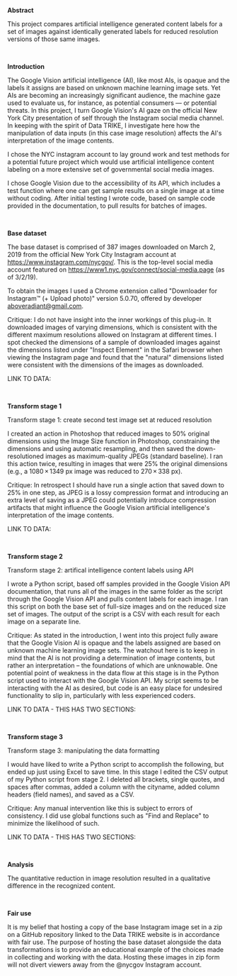 ****Abstract****

This project compares artificial intelligence generated content labels for a set of images against identically generated labels for reduced resolution versions of those same images.


<br>

****Introduction****

The Google Vision artificial intelligence (AI), like most AIs, is opaque and the labels it assigns are based on unknown machine learning image sets. Yet AIs are becoming an increasingly significant audience, the machine gaze used to evaluate us, for instance, as potential consumers — or potential threats. In this project, I turn Google Vision's AI gaze on the official New York City presentation of self through the Instagram social media channel. In keeping with the spirit of Data TRIKE, I investigate here how the manipulation of data inputs (in this case image resolution) affects the AI's interpretation of the image contents.

I chose the NYC instagram account to lay ground work and test methods for a potential future project which would use artificial intelligence content labeling on a more extensive set of governmental social media images.

I chose Google Vision due to the accessibility of its API, which includes a test function where one can get sample results on a single image at a time without coding. After initial testing I wrote code, based on sample code provided in the documentation, to pull results for batches of images.


<br>

****Base dataset****

The base dataset is comprised of 387 images downloaded on March 2, 2019 from the official New York City Instagram account at https://www.instagram.com/nycgov/. This is the top-level social media account featured on https://www1.nyc.gov/connect/social-media.page (as of 3/2/19).

To obtain the images I used a Chrome extension called "Downloader for Instagram™ (+ Upload photo)" version 5.0.70, offered by developer aboveradiant@gmail.com. 

Critique: I do not have insight into the inner workings of this plug-in. It downloaded images of varying dimensions, which is consistent with the different maximum resolutions allowed on Instagram at different times. I spot checked the dimensions of a sample of downloaded images against the dimensions listed under "Inspect Element" in the Safari browser when viewing the Instagram page and found that the "natural" dimensions listed were consistent with the dimensions of the images as downloaded.

LINK TO DATA:


<br>

****Transform stage 1****

Transform stage 1: create second test image set at reduced resolution

I created an action in Photoshop that reduced images to 50% original dimensions using the Image Size function in Photoshop, constraining the dimensions and using automatic resampling, and then saved the down-resolutioned images as maximum-quality JPEGs (standard baseline). I ran this action twice, resulting in images that were 25% the original dimensions (e.g., a 1080 × 1349 px image was reduced to 270 × 338 px).

Critique: In retrospect I should have run a single action that saved down to 25% in one step, as JPEG is a lossy compression format and introducing an extra level of saving as a JPEG could potentially introduce compression artifacts that might influence the Google Vision artificial intelligence's interpretation of the image contents.

LINK TO DATA:


<br>

****Transform stage 2****

Transform stage 2: artifical intelligence content labels using API

I wrote a Python script, based off samples provided in the Google Vision API documentation, that runs all of the images in the same folder as the script through the Google Vision API and pulls content labels for each image. I ran this script on both the base set of full-size images and on the reduced size set of images. The output of the script is a CSV with each result for each image on a separate line.


Critique: As stated in the introduction, I went into this project fully aware that the Google Vision AI is opaque and the labels assigned are based on unknown machine learning image sets. The watchout here is to keep in mind that the AI is not providing a determination of image contents, but rather an interpretation – the foundations of which are unknowable. One potential point of weakness in the data flow at this stage is in the Python script used to interact with the Google Vision API. My script seems to be interacting with the AI as desired, but code is an easy place for undesired functionality to slip in, particularly with less experienced coders.

LINK TO DATA - THIS HAS TWO SECTIONS:



<br>

****Transform stage 3****

Transform stage 3: manipulating the data formatting

I would have liked to write a Python script to accomplish the following, but ended up just using Excel to save time. In this stage I edited the CSV output of my Python script from stage 2. I deleted all brackets, single quotes, and spaces after commas, added a column with the cityname, added column headers (field names), and saved as a CSV.

Critique: Any manual intervention like this is subject to errors of consistency. I did use global functions such as "Find and Replace" to minimize the likelihood of such.

LINK TO DATA - THIS HAS TWO SECTIONS:



<br>

****Analysis****

The quantitative reduction in image resolution resulted in a qualitative difference in the recognized content.


<br>

****Fair use****

It is my belief that hosting a copy of the base Instagram image set in a zip on a GitHub repository linked to the Data TRIKE website is in accordance with fair use. The purpose of hosting the base dataset alongside the data transformations is to provide an educational example of the choices made in collecting and working with the data. Hosting these images in zip form will not divert viewers away from the @nycgov Instagram account.
